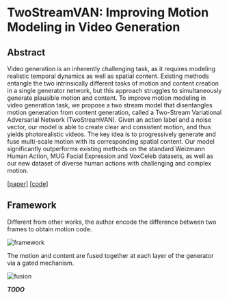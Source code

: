 # TwoStreamVAN: Improving Motion Modeling in Video Generation



## Abstract

Video generation is an inherently challenging task, as it requires modeling realistic temporal dynamics as well as spatial content. Existing methods entangle the two intrinsically different tasks of motion and content creation in a single generator network, but this approach struggles to simultaneously generate plausible motion and content. To improve motion modeling in video generation task, we propose a two stream model that disentangles motion generation from content generation, called a Two-Stream Variational Adversarial Network (TwoStreamVAN). Given an action label and a noise vector, our model is able to create clear and consistent motion, and thus yields photorealistic videos. The key idea is to progressively generate and fuse multi-scale motion with its corresponding spatial content. Our model significantly outperforms existing methods on the standard Weizmann Human Action, MUG Facial Expression and VoxCeleb datasets, as well as our new dataset of diverse human actions with challenging and complex motion.

[[paper]](https://arxiv.org/pdf/1812.01037v2.pdf) [[code]](https://github.com/sunxm2357/TwoStreamVAN/)



## Framework

Different from other works, the author encode the difference between two frames to obtain motion code.

![framework](https://github.com/antony0621/Videos-Publications-Collection/blob/master/pics/TwoStreamVAN/framework.png)

The motion and content are fused together at each layer of the generator via a gated mechanism.

![fusion](https://github.com/antony0621/Videos-Publications-Collection/blob/master/pics/TwoStreamVAN/fusion.png)



***TODO***

